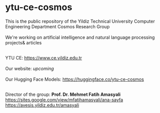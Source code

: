 # ytu-ce-cosmos
This is the public repository of the Yildiz Technical University Computer Engineering Department Cosmos Research Group <br><br>
We're working on artificial intelligence and natural language processing projects& articles <br><br>

YTU CE: https://www.ce.yildiz.edu.tr  <br><br>
Our website: *upcoming*   <br><br>
Our Hugging Face Models: https://huggingface.co/ytu-ce-cosmos    <br><br>

Director of the group: **Prof. Dr. Mehmet Fatih Amasyali** <br>
https://sites.google.com/view/mfatihamasyali/ana-sayfa <br>
https://avesis.yildiz.edu.tr/amasyali    <br>



